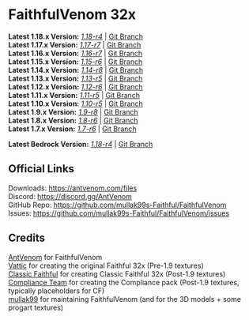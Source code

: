 # FaithfulVenom 32x

**Latest 1.18.x Version:** [_1.18-r4_](https://drive.google.com/file/d/1eG6bS_ouEPlvyIAf2-mATa6gDUIZ3ikd/view?usp=sharing) | [Git Branch](https://github.com/mullak99s-Faithful/FaithfulVenom/tree/1.18)    
**Latest 1.17.x Version:** [_1.17-r7_](https://drive.google.com/file/d/1lLwAvqDH_JpZf70ztXRscwD27OCdBA0_/view?usp=sharing) | [Git Branch](https://github.com/mullak99s-Faithful/FaithfulVenom/tree/1.17)  
**Latest 1.16.x Version:** [_1.16-r7_](https://drive.google.com/file/d/1evi-YK1boW03QuIVrzFOR9P0j7c2XA6-/view?usp=sharing) | [Git Branch](https://github.com/mullak99s-Faithful/FaithfulVenom/tree/1.16)  
**Latest 1.15.x Version:** [_1.15-r6_](https://drive.google.com/file/d/1N2Wb1AZvYJDt2rhxgFfYQa7whXHMdZ-X/view?usp=sharing) | [Git Branch](https://github.com/mullak99s-Faithful/FaithfulVenom/tree/1.15)  
**Latest 1.14.x Version:** [_1.14-r8_](https://drive.google.com/file/d/1CKK8qEBM5nSoqAP0Ir1fuBGyY0PE5djp/view?usp=sharing) | [Git Branch](https://github.com/mullak99s-Faithful/FaithfulVenom/tree/1.14)  
**Latest 1.13.x Version:** [_1.13-r5_](https://drive.google.com/file/d/11Tbl8tgA-MeEJWE_NFh-bI2n_K250C-2/view?usp=sharing) | [Git Branch](https://github.com/mullak99s-Faithful/FaithfulVenom/tree/1.13)  
**Latest 1.12.x Version:** [_1.12-r6_](https://drive.google.com/file/d/13ty_NLSj2NnFWxcC-9LHBr_ryhAAe-uH/view?usp=sharing) | [Git Branch](https://github.com/mullak99s-Faithful/FaithfulVenom/tree/1.12)  
**Latest 1.11.x Version:** [_1.11-r5_](https://drive.google.com/file/d/10qZyN8ltI6BrGL-OhJ9UKL3EuJWwvhYR/view?usp=sharing) | [Git Branch](https://github.com/mullak99s-Faithful/FaithfulVenom/tree/1.11)  
**Latest 1.10.x Version:** [_1.10-r5_](https://drive.google.com/file/d/1zH-93_aJ_rmY5gmL6XB9i2BZEUaGrdBU/view?usp=sharing) | [Git Branch](https://github.com/mullak99s-Faithful/FaithfulVenom/tree/1.10)  
**Latest 1.9.x Version:** [_1.9-r8_](https://drive.google.com/file/d/1uZZkU1juTEFPeZKxKsPru8Wz18y-ZfGt/view?usp=sharing) | [Git Branch](https://github.com/mullak99s-Faithful/FaithfulVenom/tree/1.9)  
**Latest 1.8.x Version:** [_1.8-r6_](https://drive.google.com/file/d/1dN2GBfbesm_2qYbg-FZT4f5BEP4r4YbS/view?usp=sharing) | [Git Branch](https://github.com/mullak99s-Faithful/FaithfulVenom/tree/1.8)  
**Latest 1.7.x Version:** [_1.7-r6_](https://drive.google.com/file/d/1-x5mruQ06hdpZS6L7H6ibUUMoQeSWan9/view?usp=sharing) | [Git Branch](https://github.com/mullak99s-Faithful/FaithfulVenom/tree/1.7)  

**Latest Bedrock Version:** [_1.18-r4_](https://drive.google.com/file/d/1QdaHV5HhTT3o_H9M4oYFsM-raYpsB9GW/view?usp=sharing) | [Git Branch](https://github.com/mullak99s-Faithful/FaithfulVenom/tree/bedrock)  

## Official Links

Downloads: https://antvenom.com/files  
Discord: https://discord.gg/AntVenom  
GitHub Repo: https://github.com/mullak99s-Faithful/FaithfulVenom  
Issues: https://github.com/mullak99s-Faithful/FaithfulVenom/issues  

## Credits

[AntVenom](https://antvenom.com/) for FaithfulVenom  
[Vattic](https://web.archive.org/web/20150607220656/http://www.minecraftforum.net:80/forums/mapping-and-modding/resource-packs/1223254-faithful-32x32-pack-update-red-cat-clay-1-8) for creating the original Faithful 32x (Pre-1.9 textures)  
[Classic Faithful](https://github.com/ClassicFaithful) for creating Classic Faithful 32x (Post-1.9 textures)  
[Compliance Team](https://compliancepack.net/) for creating the Compliance pack (Post-1.9 textures, typically placeholders for CF)  
[mullak99](https://faithful.mullak99.co.uk/) for maintaining FaithfulVenom (and for the 3D models + some progart textures)   
